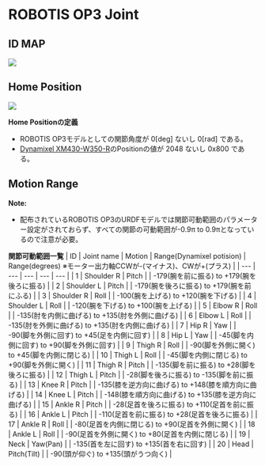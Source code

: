 # ROBOTIS OP3 Joint

## ID MAP
<img src="https://emanual.robotis.com/assets/images/platform/op3/op3_030_rev2.png">

## Home Position
<img src="https://emanual.robotis.com/assets/images/platform/op3/op3_assemble_data.png">

<b>Home Positionの定義</b>
- ROBOTIS OP3モデルとしての関節角度が 0[deg] ないし 0[rad] である。
- <a href ="https://emanual.robotis.com/docs/en/dxl/x/xm430-w350/">Dynamixel XM430-W350-R</a>のPositionの値が 2048 ないし 0x800 である。 

## Motion Range

<b>Note:</b>
- 配布されているROBOTIS OP3のURDFモデルでは関節可動範囲のパラメーター設定がされておらず、すべての関節の可動範囲が-0.9π to 0.9πとなっているので注意が必要。

<b>関節可動範囲一覧</b>
| ID  | Joint name | Motion | Range(Dynamixel potision) | Range(degrees) ※モーター出力軸CCWが-(マイナス)、CWが+(プラス) |
| --- | ---        | ---    | ---                       | ---            |
| 1   | Shoulder R | Pitch  |                     | -179(腕を前に振る) to +179(腕を後ろに振る) |
| 2   | Shoulder L | Pitch  |                     | -179(腕を後ろに振る) to +179(腕を前にふる) |
| 3   | Shoulder R | Roll   |                     | -100(腕を上げる) to +120(腕を下げる)  |
| 4   | Shoulder L | Roll   |                     | -120(腕を下げる) to +100(腕を上げる)  |
| 5   | Elbow R    | Roll   |                     | -135(肘を内側に曲げる) to +135(肘を外側に曲げる)  |
| 6   | Elbow L    | Roll   |                     | -135(肘を外側に曲げる) to +135(肘を内側に曲げる)  |
| 7   | Hip R      | Yaw    |                     | -90(脚を外側に回す) to +45(足を内側に回す)  |
| 8   | Hip L      | Yaw    |                     | -45(脚を内側に回す) to +90(脚を外側に回す)  |
| 9   | Thigh R    | Roll   |                     | -90(脚を外側に開く) to +45(脚を内側に閉じる) |
| 10  | Thigh L    | Roll   |                     | -45(脚を内側に閉じる) to +90(脚を外側に開く) |
| 11  | Thigh R    | Pitch  |                     | -135(脚を前に振る) to +28(脚を後ろに振る)  |
| 12  | Thigh L    | Pitch  |                     | -28(脚を後ろに振る) to -135(脚を前に振る)  |
| 13  | Knee R     | Pitch  |                     | -135(膝を逆方向に曲げる) to +148(膝を順方向に曲げる)  |
| 14  | Knee L     | Pitch  |                     | -148(膝を順方向に曲げる) to +135(膝を逆方向に曲げる)  |
| 15  | Ankle R    | Pitch  |                     | -28(足首を後ろに振る) to +110(足首を前に振る) |
| 16  | Ankle L    | Pitch  |                     | -110(足首を前に振る) to +28(足首を後ろに振る)  |
| 17  | Ankle R    | Roll   |                     | -80(足首を内側に閉じる) to +90(足首を外側に開く) |
| 18  | Ankle L    | Roll   |                     | -90(足首を外側に開く) to +80(足首を内側に閉じる) |
| 19  |  Neck      | Yaw(Pan)    |                     | -135(首を左に回す) to +135(首を右に回す) |
| 20  |  Head      | Pitch(Tilt) |                     | -90(頭が仰ぐ) to +135(頭がうつ向く)  |
